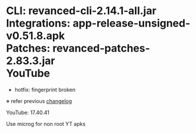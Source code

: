CLI: revanced-cli-2.14.1-all.jar  
Integrations: app-release-unsigned-v0.51.8.apk  
Patches: revanced-patches-2.83.3.jar  
YouTube
==
- hotfix: fingerprint broken


※ refer previous [changelog](https://github.com/inotia00/revanced-patches/releases/tag/v2.83.2)
  
YouTube: 17.40.41  

Use microg for non root YT apks  

